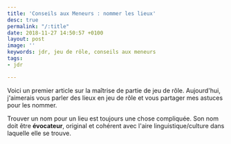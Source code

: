 ```yaml
---
title: 'Conseils aux Meneurs : nommer les lieux'
desc: true
permalink: "/:title"
date: 2018-11-27 14:50:57 +0100
layout: post
image: ''
keywords: jdr, jeu de rôle, conseils aux meneurs
tags:
- jdr

---
```

Voici un premier article sur la maîtrise de partie de jeu de rôle. Aujourd'hui, j'aimerais vous parler des lieux en jeu de rôle et vous partager mes astuces pour les nommer.

Trouver un nom pour un lieu est toujours une chose compliquée. Son nom doit être **évocateur**, original et cohérent avec l'aire linguistique/culture dans laquelle elle se trouve. 